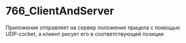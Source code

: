 # 766_ClientAndServer
Приложение отправляет на сервер положение прицела с помощью UDP-cocket, а клиент рисует его в соответствующей позиции
